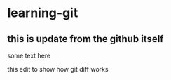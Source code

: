 # learning-git

## this is update from the github itself
some text here

this edit to show how git diff works
